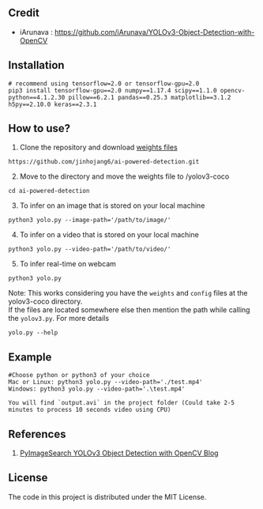 ## Credit

- iArunava : https://github.com/iArunava/YOLOv3-Object-Detection-with-OpenCV

## Installation
```
# recommend using tensorflow=2.0 or tensorflow-gpu=2.0
pip3 install tensorflow-gpu==2.0 numpy==1.17.4 scipy==1.1.0 opencv-python==4.1.2.30 pillow==6.2.1 pandas==0.25.3 matplotlib==3.1.2 h5py==2.10.0 keras==2.3.1

```


## How to use?

1) Clone the repository and download [weights files](http://bit.ly/keras-detection-practice)

```
https://github.com/jinhojang6/ai-powered-detection.git
```

2) Move to the directory and move the weights file to /yolov3-coco
```
cd ai-powered-detection
```

3) To infer on an image that is stored on your local machine
```
python3 yolo.py --image-path='/path/to/image/'
```
4) To infer on a video that is stored on your local machine
```
python3 yolo.py --video-path='/path/to/video/'
```
5) To infer real-time on webcam
```
python3 yolo.py
```

Note: This works considering you have the `weights` and `config` files at the yolov3-coco directory.
<br/>
If the files are located somewhere else then mention the path while calling the `yolov3.py`. For more details
```
yolo.py --help
```

## Example
```
#Choose python or python3 of your choice
Mac or Linux: python3 yolo.py --video-path='./test.mp4'
Windows: python3 yolo.py --video-path='.\test.mp4'

You will find `output.avi` in the project folder (Could take 2-5 minutes to process 10 seconds video using CPU)
```


## References

1) [PyImageSearch YOLOv3 Object Detection with OpenCV Blog](https://www.pyimagesearch.com/2018/11/12/yolo-object-detection-with-opencv/)

## License

The code in this project is distributed under the MIT License.
